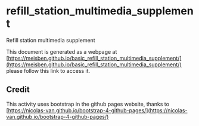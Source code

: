 # refill_station_multimedia_supplement
 Refill station multimedia supplement

This document is generated as a webpage at [https://meisben.github.io/basic_refill_station_multimedia_supplement/](https://meisben.github.io/basic_refill_station_multimedia_supplement/) please follow this link to access it.

## Credit

This activity uses bootstrap in the github pages website, thanks to [https://nicolas-van.github.io/bootstrap-4-github-pages/](https://nicolas-van.github.io/bootstrap-4-github-pages/)
